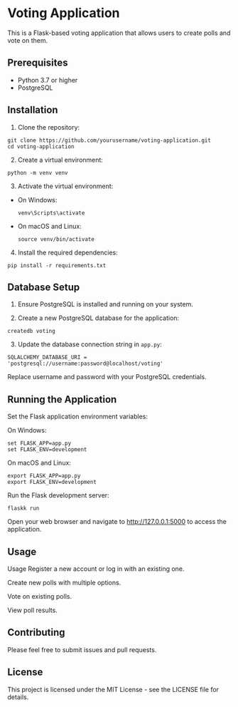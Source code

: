 # Voting Application

This is a Flask-based voting application that allows users to create polls and vote on them.

## Prerequisites

- Python 3.7 or higher
- PostgreSQL

## Installation

1. Clone the repository:

```
git clone https://github.com/yourusername/voting-application.git
cd voting-application
```

2. Create a virtual environment:

```
python -m venv venv
```


3. Activate the virtual environment:
- On Windows:
  ```
  venv\Scripts\activate
  ```
- On macOS and Linux:
  ```
  source venv/bin/activate
  ```

4. Install the required dependencies:

```
pip install -r requirements.txt
```


## Database Setup

1. Ensure PostgreSQL is installed and running on your system.

2. Create a new PostgreSQL database for the application:

```
createdb voting
```


3. Update the database connection string in `app.py`:

```
SQLALCHEMY_DATABASE_URI = 'postgresql://username:password@localhost/voting'
```
Replace username and password with your PostgreSQL credentials.



## Running the Application

Set the Flask application environment variables:

On Windows:

```
set FLASK_APP=app.py
set FLASK_ENV=development

```

On macOS and Linux:

```
export FLASK_APP=app.py
export FLASK_ENV=development

```

Run the Flask development server:

```
flaskk run
```

Open your web browser and navigate to http://127.0.0.1:5000 to access the application.

## Usage

Usage
Register a new account or log in with an existing one.

Create new polls with multiple options.

Vote on existing polls.

View poll results.

## Contributing

Please feel free to submit issues and pull requests.

## License

This project is licensed under the MIT License - see the LICENSE file for details.
